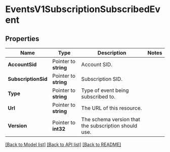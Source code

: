 # EventsV1SubscriptionSubscribedEvent

## Properties
Name | Type | Description | Notes
------------ | ------------- | ------------- | -------------
**AccountSid** | Pointer to **string** | Account SID. |
**SubscriptionSid** | Pointer to **string** | Subscription SID. |
**Type** | Pointer to **string** | Type of event being subscribed to. |
**Url** | Pointer to **string** | The URL of this resource. |
**Version** | Pointer to **int32** | The schema version that the subscription should use. |

[[Back to Model list]](../README.md#documentation-for-models) [[Back to API list]](../README.md#documentation-for-api-endpoints) [[Back to README]](../README.md)


